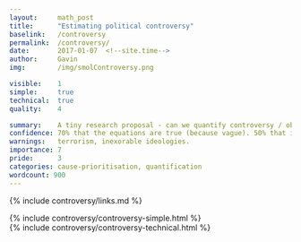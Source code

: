 ```yaml
---
layout: 	math_post
title:  	"Estimating political controversy"
baselink:	/controversy
permalink:	/controversy/
date:   	2017-01-07  <!--site.time-->
author:		Gavin	
img:		/img/smolControversy.png

visible:	1
simple:		true
technical:	true
quality:    4

summary:	A tiny research proposal - can we quantify controversy / obstructionism?
confidence: 70% that the equations are true (because vague). 50% that it's worth doing.
warnings: 	terrorism, inexorable ideologies. 
importance: 7
pride:		3
categories: cause-prioritisation, quantification
wordcount: 900
---
```


{%	include controversy/links.md	%} 


<div id="simple" class="tabContent">
	{%	include controversy/controversy-simple.html	%}
</div>

<div id="technical" class="tabContent defaultOpen">
	{%	include controversy/controversy-technical.html	%}
</div>


